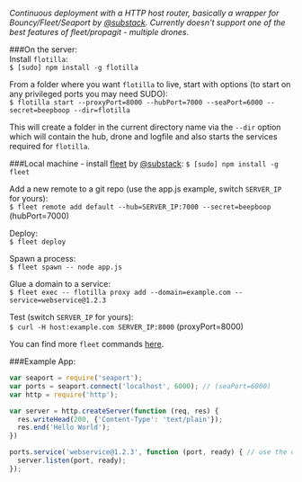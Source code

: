 _Continuous deployment with a HTTP host router, basically a wrapper for Bouncy/Fleet/Seaport by [@substack](https://github.com/substack). Currently doesn't support one of the best features of fleet/propagit - multiple drones._  

###On the server:  
Install ```flotilla```:   
```$ [sudo] npm install -g flotilla```  

From a folder where you want ```flotilla``` to live, start with options (to start on any privileged ports you may need SUDO):  
```$ flotilla start --proxyPort=8000 --hubPort=7000 --seaPort=6000 --secret=beepboop --dir=flotilla```  

This will create a folder in the current directory name via the ```--dir``` option which will contain the hub, drone and logfile and also starts the services required for ```flotilla```.  

###Local machine - install [fleet](https://github.com/substack/fleet) by [@substack](https://github.com/substack):
```$ [sudo] npm install -g fleet```  

Add a new remote to a git repo (use the app.js example, switch ```SERVER_IP``` for yours):  
```$ fleet remote add default --hub=SERVER_IP:7000 --secret=beepboop``` (hubPort=7000)  

Deploy:  
```$ fleet deploy```  

Spawn a process:  
```$ fleet spawn -- node app.js```  

Glue a domain to a service:  
```$ fleet exec -- flotilla proxy add --domain=example.com --service=webservice@1.2.3```  

Test (switch ```SERVER_IP``` for yours):  
```$ curl -H host:example.com SERVER_IP:8000``` (proxyPort=8000)  

You can find more ```fleet``` commands [here](https://github.com/substack/fleet).  

###Example App:
```javascript
var seaport = require('seaport');
var ports = seaport.connect('localhost', 6000); // (seaPort=6000)
var http = require('http');

var server = http.createServer(function (req, res) {
  res.writeHead(200, {'Content-Type': 'text/plain'});
  res.end('Hello World');
})

ports.service('webservice@1.2.3', function (port, ready) { // use the domain name you want to deploy, will have to be pointed at your server
  server.listen(port, ready);
});
```